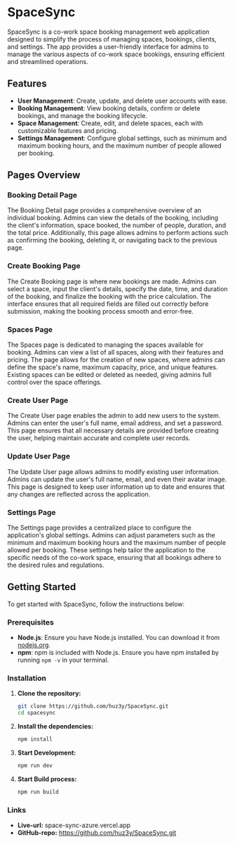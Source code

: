 # SpaceSync

SpaceSync is a co-work space booking management web application designed to simplify the process of managing spaces, bookings, clients, and settings. The app provides a user-friendly interface for admins to manage the various aspects of co-work space bookings, ensuring efficient and streamlined operations.

## Features

- **User Management**: Create, update, and delete user accounts with ease.
- **Booking Management**: View booking details, confirm or delete bookings, and manage the booking lifecycle.
- **Space Management**: Create, edit, and delete spaces, each with customizable features and pricing.
- **Settings Management**: Configure global settings, such as minimum and maximum booking hours, and the maximum number of people allowed per booking.

## Pages Overview

### Booking Detail Page

The Booking Detail page provides a comprehensive overview of an individual booking. Admins can view the details of the booking, including the client's information, space booked, the number of people, duration, and the total price. Additionally, this page allows admins to perform actions such as confirming the booking, deleting it, or navigating back to the previous page.

### Create Booking Page

The Create Booking page is where new bookings are made. Admins can select a space, input the client's details, specify the date, time, and duration of the booking, and finalize the booking with the price calculation. The interface ensures that all required fields are filled out correctly before submission, making the booking process smooth and error-free.

### Spaces Page

The Spaces page is dedicated to managing the spaces available for booking. Admins can view a list of all spaces, along with their features and pricing. The page allows for the creation of new spaces, where admins can define the space's name, maximum capacity, price, and unique features. Existing spaces can be edited or deleted as needed, giving admins full control over the space offerings.

### Create User Page

The Create User page enables the admin to add new users to the system. Admins can enter the user's full name, email address, and set a password. This page ensures that all necessary details are provided before creating the user, helping maintain accurate and complete user records.

### Update User Page

The Update User page allows admins to modify existing user information. Admins can update the user's full name, email, and even their avatar image. This page is designed to keep user information up to date and ensures that any changes are reflected across the application.

### Settings Page

The Settings page provides a centralized place to configure the application's global settings. Admins can adjust parameters such as the minimum and maximum booking hours and the maximum number of people allowed per booking. These settings help tailor the application to the specific needs of the co-work space, ensuring that all bookings adhere to the desired rules and regulations.

## Getting Started

To get started with SpaceSync, follow the instructions below:

### Prerequisites

- **Node.js**: Ensure you have Node.js installed. You can download it from [nodejs.org](https://nodejs.org/).
- **npm**: npm is included with Node.js. Ensure you have npm installed by running `npm -v` in your terminal.

### Installation

1. **Clone the repository:**

   ```bash
   git clone https://github.com/huz3y/SpaceSync.git
   cd spacesync
   ```

2. **Install the dependencies:**
   ```bash
   npm install
   ```
3. **Start Development:**

   ```bash
   npm run dev
   ```

4. **Start Build process:**
   ```bash
   npm run build
   ```

### Links

- **Live-url:** space-sync-azure.vercel.app
- **GitHub-repo:** https://github.com/huz3y/SpaceSync.git
